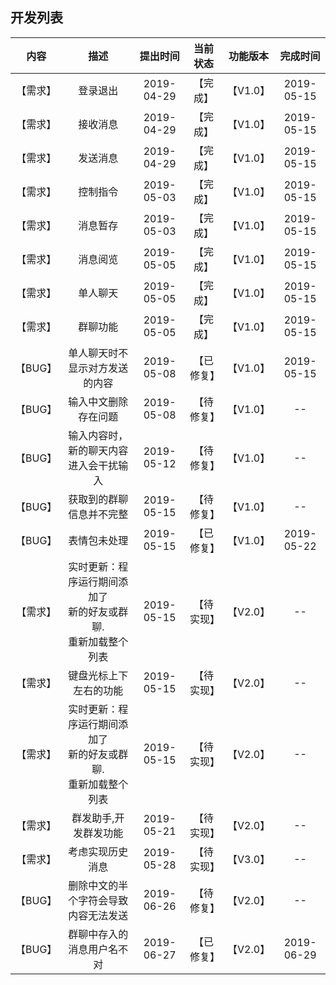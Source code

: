 ## 开发列表
|   内容  |   描述   |   提出时间  | 当前状态 | 功能版本 | 完成时间 |
| :----:  | :----:  |  :----:   |  :---:  |  :---:  |  :---:  |
| 【需求】 | 登录退出 | 2019-04-29 | 【完成】 | 【V1.0】 | 2019-05-15 |
| 【需求】 | 接收消息 | 2019-04-29 | 【完成】 | 【V1.0】 | 2019-05-15 |
| 【需求】 | 发送消息 | 2019-04-29 | 【完成】 | 【V1.0】 | 2019-05-15 |
| 【需求】 | 控制指令 | 2019-05-03 | 【完成】 | 【V1.0】 | 2019-05-15 |
| 【需求】 | 消息暂存 | 2019-05-03 | 【完成】 | 【V1.0】 | 2019-05-15 |
| 【需求】 | 消息阅览 | 2019-05-05 | 【完成】 | 【V1.0】 | 2019-05-15 |
| 【需求】 | 单人聊天 | 2019-05-05 | 【完成】 | 【V1.0】 | 2019-05-15 |
| 【需求】 | 群聊功能 | 2019-05-05 | 【完成】 | 【V1.0】 | 2019-05-15 |
| 【BUG】 | 单人聊天时不显示对方发送的内容 | 2019-05-08 | 【已修复】 | 【V1.0】 | 2019-05-15 |
| 【BUG】 | 输入中文删除存在问题 | 2019-05-08 | 【待修复】 | 【V1.0】 | -- |
| 【BUG】 | 输入内容时，新的聊天内容进入会干扰输入 | 2019-05-12 | 【待修复】 | 【V1.0】 | -- |
| 【BUG】 | 获取到的群聊信息并不完整 | 2019-05-15 | 【待修复】 | 【V1.0】 | -- |
| 【BUG】 | 表情包未处理 | 2019-05-15 | 【已修复】 | 【V1.0】 | 2019-05-22 |
| 【需求】 | 实时更新：程序运行期间添加了<br>新的好友或群聊.<br>重新加载整个列表 | 2019-05-15 | 【待实现】 | 【V2.0】 | -- |
| 【需求】 | 键盘光标上下左右的功能 | 2019-05-15 | 【待实现】 | 【V2.0】 | -- |
| 【需求】 | 实时更新：程序运行期间添加了<br>新的好友或群聊.<br>重新加载整个列表 | 2019-05-15 | 【待实现】 | 【V2.0】 | -- |
| 【需求】 | 群发助手,开发群发功能 | 2019-05-21 | 【待实现】 | 【V2.0】 | -- |
| 【需求】 | 考虑实现历史消息 | 2019-05-28 | 【待实现】 | 【V3.0】 | -- |
| 【BUG】 | 删除中文的半个字符会导致内容无法发送 | 2019-06-26 | 【待修复】 | 【V2.0】 | -- |
| 【BUG】 | 群聊中存入的消息用户名不对 | 2019-06-27 | 【已修复】 | 【V2.0】 | 2019-06-29 |
